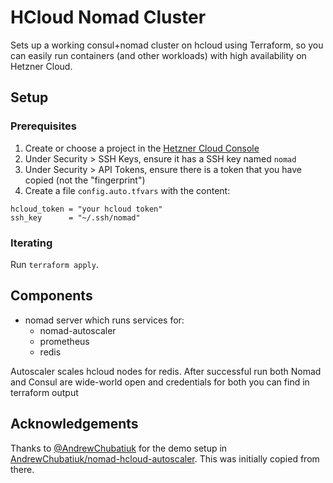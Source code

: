 # HCloud Nomad Cluster

Sets up a working consul+nomad cluster on hcloud using Terraform, so you can easily run containers
(and other workloads) with high availability on Hetzner Cloud.

## Setup

### Prerequisites

1. Create or choose a project in the [Hetzner Cloud Console](https://console.hetzner.cloud/projects)
2. Under Security > SSH Keys, ensure it has a SSH key named `nomad`
3. Under Security > API Tokens, ensure there is a token that you have copied (not the "fingerprint")
4. Create a file `config.auto.tfvars` with the content:

```
hcloud_token = "your hcloud token"
ssh_key      = "~/.ssh/nomad"
```

### Iterating

Run `terraform apply`.

## Components

- nomad server which runs services for:
  - nomad-autoscaler
  - prometheus
  - redis

Autoscaler scales hcloud nodes for redis. After successful run both Nomad and Consul are wide-world open and credentials for both you can find in terraform output

## Acknowledgements

Thanks to [@AndrewChubatiuk](https://github.com/AndrewChubatiuk) for the demo setup in [AndrewChubatiuk/nomad-hcloud-autoscaler](https://github.com/AndrewChubatiuk/nomad-hcloud-autoscaler/tree/main/demo).
This was initially copied from there.
